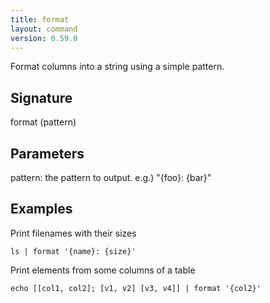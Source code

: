 ```yaml
---
title: format
layout: command
version: 0.59.0
---
```


Format columns into a string using a simple pattern.

## Signature

format (pattern)

## Parameters

  pattern: the pattern to output. e.g.) "{foo}: {bar}"

## Examples

Print filenames with their sizes
```shell
ls | format '{name}: {size}'
```

Print elements from some columns of a table
```shell
echo [[col1, col2]; [v1, v2] [v3, v4]] | format '{col2}'
```


